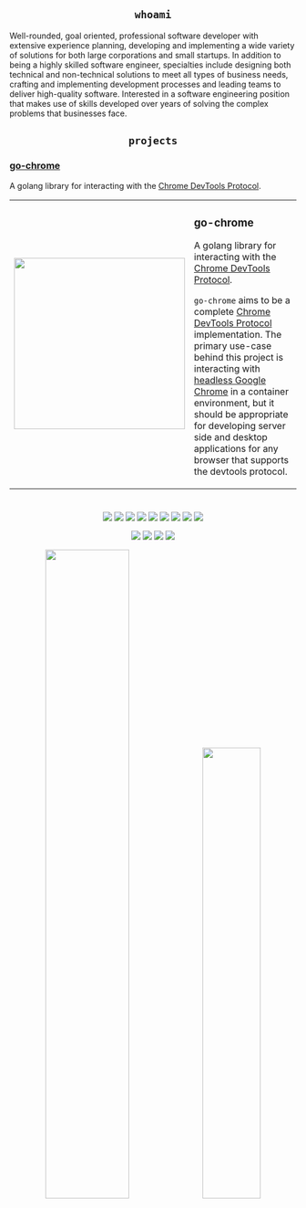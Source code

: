 <h2 align="center"><code>whoami</code></h2>

Well-rounded, goal oriented, professional software developer with extensive experience planning, developing and implementing a wide variety of solutions for both large corporations and small startups. In addition to being a highly skilled software engineer, specialties include designing both technical and non-technical solutions to meet all types of business needs, crafting and implementing development processes and leading teams to deliver high-quality software. Interested in a software engineering position that makes use of skills developed over years of solving the complex problems that businesses face.

<h2 align="center"><code>projects</code></h2>

### [go-chrome](https://github.com/mkenney/go-chrome/blob/master/README.md)

A golang library for interacting with the [Chrome DevTools Protocol](https://chromedevtools.github.io/devtools-protocol/).

<table><tr>
    <td width="20%"><img src="https://github.com/mkenney/go-chrome/wiki/assets/images/gopher-logo.png" width="300px"></td>
    <td width="80%">
        <h3>go-chrome</h3>
        <p>A golang library for interacting with the <a href="https://chromedevtools.github.io/devtools-protocol/">Chrome DevTools Protocol</a>.</p>
        <p><code>go-chrome</code> aims to be a complete <a href="https://chromedevtools.github.io/devtools-protocol/">Chrome DevTools Protocol</a> implementation. The primary use-case behind this project is interacting with <a href="https://developers.google.com/web/updates/2017/04/headless-chrome">headless Google Chrome</a> in a container environment, but it should be appropriate for developing server side and desktop applications for any browser that supports the devtools protocol.</p>
    </td>
</tr></table>

#


<p align="center" valign="top">
    <a href="https://github.com/mkenney"><img src="https://github-readme-stats.vercel.app/api/pin/?username=mkenney&repo=go-chrome" /></a>
    <a href="https://github.com/mkenney"><img src="https://github-readme-stats.vercel.app/api/pin/?username=mkenney&repo=docker-npm" /></a>
    <a href="https://github.com/mkenney"><img src="https://github-readme-stats.vercel.app/api/pin/?username=mkenney&repo=k8s-proxy" /></a>
    <a href="https://github.com/mkenney"><img src="https://github-readme-stats.vercel.app/api/pin/?username=mkenney&repo=DatatableJs" /></a>
    <a href="https://github.com/mkenney"><img src="https://github-readme-stats.vercel.app/api/pin/?username=mkenney&repo=ExtendJs" /></a>
    <a href="https://github.com/mkenney"><img src="https://github-readme-stats.vercel.app/api/pin/?username=mkenney&repo=.dotfiles" /></a>
    <a href="https://github.com/mkenney"><img src="https://github-readme-stats.vercel.app/api/pin/?username=mkenney&repo=git-status" /></a>
    <a href="https://github.com/mkenney"><img src="https://github-readme-stats.vercel.app/api/pin/?username=mkenney&repo=git-import" /></a>
    <a href="https://github.com/mkenney"><img src="https://github-readme-stats.vercel.app/api/pin/?username=mkenney&repo=Resume" /></a>
</p>

<p align="center">
    <a href="https://github.com/bdlm"><img src="https://github-readme-stats.vercel.app/api/pin/?username=bdlm&repo=log" /></a>
    <a href="https://github.com/bdlm"><img src="https://github-readme-stats.vercel.app/api/pin/?username=bdlm&repo=errors" /></a>
    <a href="https://github.com/bdlm"><img src="https://github-readme-stats.vercel.app/api/pin/?username=bdlm&repo=std" /></a>
    <a href="https://github.com/bdlm"><img src="https://github-readme-stats.vercel.app/api/pin/?username=bdlm&repo=cast" /></a>
</p>

<p align="center">
    <a href="https://github.com/mkenney"><img width="54%" src="https://github-readme-stats.vercel.app/api?username=mkenney" /></a>
    <a href="https://github.com/anuraghazra/convoychat"><img width="45%" src="https://github-readme-stats.vercel.app/api/top-langs/?username=mkenney&hide=perl,vim+script,html,css&langs_count=20&layout=compact" /></a>
</p>

<!--
**mkenney/mkenney** is a ✨ _special_ ✨ repository because its `README.md` (this file) appears on your GitHub profile.

Here are some ideas to get you started:

- 🔭 I’m currently working on ...
- 🌱 I’m currently learning ...
- 👯 I’m looking to collaborate on ...
- 🤔 I’m looking for help with ...
- 💬 Ask me about ...
- 📫 How to reach me: ...
- 😄 Pronouns: ...
- ⚡ Fun fact: ...
-->
